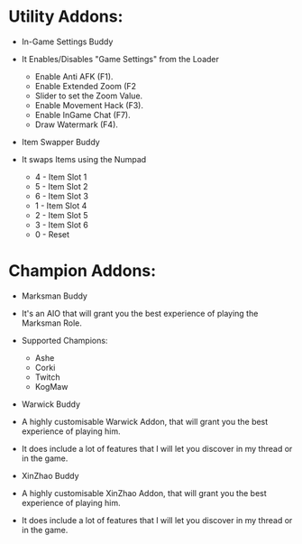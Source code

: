 Utility Addons:
===========
 * In-Game Settings Buddy
  * It Enables/Disables "Game Settings" from the Loader
    * Enable Anti AFK (F1).
    * Enable Extended Zoom (F2
    * Slider to set the Zoom Value.
    * Enable Movement Hack (F3).
    * Enable InGame Chat (F7).
    * Draw Watermark (F4).

 * Item Swapper Buddy
  * It swaps Items using the Numpad
    * 4 - Item Slot 1
    * 5 - Item Slot 2
    * 6 - Item Slot 3
    * 1 - Item Slot 4
    * 2 - Item Slot 5
    * 3 - Item Slot 6
    * 0 - Reset

Champion Addons:
===========
 * Marksman Buddy
  * It's an AIO that will grant you the best experience of playing the Marksman Role.
  * Supported Champions:
    * Ashe
    * Corki
    * Twitch
    * KogMaw

 * Warwick Buddy
  * A highly customisable Warwick Addon, that will grant you the best experience of playing him.
  * It does include a lot of features that I will let you discover in my thread or in the game.
 
 * XinZhao Buddy
  * A highly customisable XinZhao Addon, that will grant you the best experience of playing him.
  * It does include a lot of features that I will let you discover in my thread or in the game.
